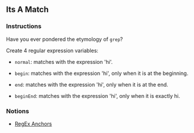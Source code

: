 ## Its A Match

### Instructions

Have you ever pondered the etymology of `grep`?

Create 4 regular expression variables:

- `normal`: matches with the expression 'hi'.

- `begin`: matches with the expression 'hi',
  only when it is at the beginning.

- `end`: matches with the expression 'hi',
  only when it is at the end.

- `beginEnd`: matches with the expression 'hi',
  only when it is exactly hi.

### Notions

- [RegEx Anchors](https://github.com/ziishaned/learn-regex#28-anchors)

